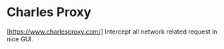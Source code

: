 # Charles Proxy 
[https://www.charlesproxy.com/]
Intercept all network related request in nice GUI.

